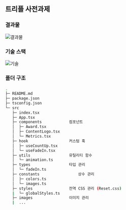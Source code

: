 ## 트리플 사전과제

### 결과물

![결과물](https://github.com/zhsks528/TRIPLE_Homework/blob/master/README_resouces/result.gif)

### 기술 스택

![기술](https://github.com/zhsks528/TRIPLE_Homework/blob/master/README_resouces/tech.png)

### 폴더 구조

```bash
.
├─ README.md
├─ package.json
├─ tsconfig.json
└─ src
   ├─ index.tsx
   ├─ App.tsx
   ├─ components        	컴포넌트
   │  ├─ Award.tsx       	
   │  ├─ ContentLogo.tsx    
   │  └─ Metrics.tsx        
   ├─ hook             		커스텀 훅
   │  ├─ useCountUp.tsx
   │  └─ useFadeIn.tsx
   ├─ utils             	유틸리티 함수
   │  └─ animation.ts
   ├─ types            		타입 관리
   │  └─ fadeIn.ts
   ├─ constants                 상수 관리
   │  ├─ colors.ts
   │  └─ images.ts   
   ├─ styles           		전역 CSS 관리 (Reset.css)
   |  └─ globalStyles.ts
   ├─ images               	이미지 관리
   |  ...
```

